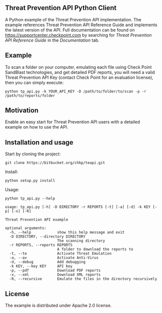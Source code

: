 ## Threat Prevention API Python Client

A Python example of the Threat Prevention API implementation. The example references Threat Prevention API Reference Guide and implements the latest version of the API. Full documentation can be found on https://supportcenter.checkpoint.com by searching for _Threat Prevention API Reference Guide_ in the _Documentation_ tab.

## Example

To scan a folder on your computer, emulating each file using Check Point SandBlast technologies, and get detailed PDF reports, you will need a valid Threat Prevention API Key (contact Check Point for an evaluation license), then you can simply execute:

~~~~
python tp_api.py -k YOUR_API_KEY -D /path/to/folder/to/scan -p -r /path/to/reports/folder
~~~~

## Motivation

Enable an easy start for Threat Prevention API users with a detailed example on how to use the API.

## Installation and usage

Start by cloning the project:

~~~~
git clone https://bitbucket.org/chkp/teapi.git
~~~~

Install:

~~~~
python setup.py install
~~~~

Usage:

~~~~
python tp_api.py --help

usage: tp_api.py [-h] -D DIRECTORY -r REPORTS [-t] [-a] [-d] -k KEY [-p] [-x] [-R]

Threat Prevention API example

optional arguments:
  -h, --help            show this help message and exit
  -D DIRECTORY, --directory DIRECTORY
                        The scanning directory
  -r REPORTS, --reports REPORTS
                        A folder to download the reports to
  -t, --te              Activate Threat Emulation
  -a, --av              Activate Anti-Virus
  -d, --debug           Add debugging
  -k KEY, --key KEY     API key
  -p, --pdf             Download PDF reports
  -x, --xml             Download XML reports
  -R, --recursive       Emulate the files in the directory recursively

~~~~

## License

The example is distributed under Apache 2.0 license.